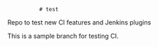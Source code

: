               # test
Repo to test new CI features and Jenkins plugins

This is a sample branch for testing CI. 
